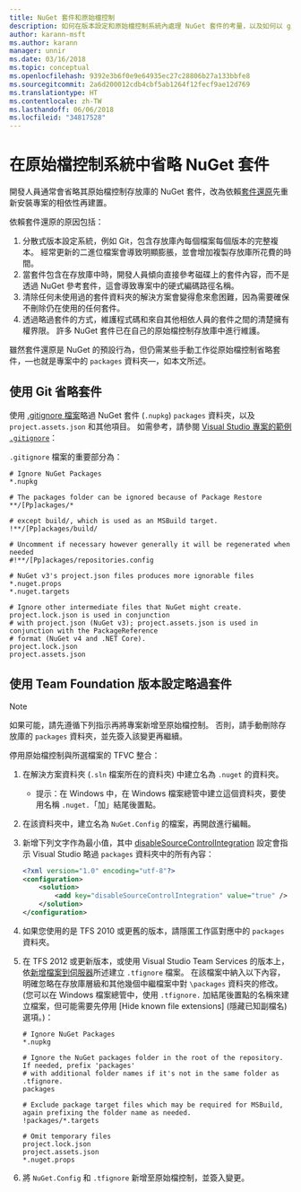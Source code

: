 ```yaml
---
title: NuGet 套件和原始檔控制
description: 如何在版本設定和原始檔控制系統內處理 NuGet 套件的考量，以及如何以 git 和 TFVC 省略套件。
author: karann-msft
ms.author: karann
manager: unnir
ms.date: 03/16/2018
ms.topic: conceptual
ms.openlocfilehash: 9392e3b6f0e9e64935ec27c28806b27a133bbfe8
ms.sourcegitcommit: 2a6d200012cdb4cbf5ab1264f12fecf9ae12d769
ms.translationtype: HT
ms.contentlocale: zh-TW
ms.lasthandoff: 06/06/2018
ms.locfileid: "34817528"
---
```

# <a name="omitting-nuget-packages-in-source-control-systems"></a>在原始檔控制系統中省略 NuGet 套件

開發人員通常會省略其原始檔控制存放庫的 NuGet 套件，改為依賴[套件還原](package-restore.md)先重新安裝專案的相依性再建置。

依賴套件還原的原因包括：

1. 分散式版本設定系統，例如 Git，包含存放庫內每個檔案每個版本的完整複本。 經常更新的二進位檔案會導致明顯膨脹，並會增加複製存放庫所花費的時間。
1. 當套件包含在存放庫中時，開發人員傾向直接參考磁碟上的套件內容，而不是透過 NuGet 參考套件，這會導致專案中的硬式編碼路徑名稱。
1. 清除任何未使用過的套件資料夾的解決方案會變得愈來愈困難，因為需要確保不刪除仍在使用的任何套件。
1. 透過略過套件的方式，維護程式碼和來自其他相依人員的套件之間的清楚擁有權界限。 許多 NuGet 套件已在自己的原始檔控制存放庫中進行維護。

雖然套件還原是 NuGet 的預設行為，但仍需某些手動工作從原始檔控制省略套件，&mdash;也就是專案中的 `packages` 資料夾&mdash;，如本文所述。

## <a name="omitting-packages-with-git"></a>使用 Git 省略套件

使用 [.gitignore 檔案](https://git-scm.com/docs/gitignore)略過 NuGet 套件 (`.nupkg`) `packages` 資料夾，以及 `project.assets.json` 和其他項目。 如需參考，請參閱 [Visual Studio 專案的範例 `.gitignore`](https://github.com/github/gitignore/blob/master/VisualStudio.gitignore)：

`.gitignore` 檔案的重要部分為：

```gitignore
# Ignore NuGet Packages
*.nupkg

# The packages folder can be ignored because of Package Restore
**/[Pp]ackages/*

# except build/, which is used as an MSBuild target.
!**/[Pp]ackages/build/

# Uncomment if necessary however generally it will be regenerated when needed
#!**/[Pp]ackages/repositories.config

# NuGet v3's project.json files produces more ignorable files
*.nuget.props
*.nuget.targets

# Ignore other intermediate files that NuGet might create. project.lock.json is used in conjunction
# with project.json (NuGet v3); project.assets.json is used in conjunction with the PackageReference
# format (NuGet v4 and .NET Core).
project.lock.json
project.assets.json
```

## <a name="omitting-packages-with-team-foundation-version-control"></a>使用 Team Foundation 版本設定略過套件

> [!Note]
> 如果可能，請先遵循下列指示再將專案新增至原始檔控制。 否則，請手動刪除存放庫的 `packages` 資料夾，並先簽入該變更再繼續。

停用原始檔控制與所選檔案的 TFVC 整合：

1. 在解決方案資料夾 (`.sln` 檔案所在的資料夾) 中建立名為 `.nuget` 的資料夾。
    - 提示：在 Windows 中，在 Windows 檔案總管中建立這個資料夾，要使用名稱 `.nuget.`「加」結尾後置點。

1. 在該資料夾中，建立名為 `NuGet.Config` 的檔案，再開啟進行編輯。

1. 新增下列文字作為最小值，其中 [disableSourceControlIntegration](../reference/nuget-config-file.md#solution-section) 設定會指示 Visual Studio 略過 `packages` 資料夾中的所有內容：

   ```xml
   <?xml version="1.0" encoding="utf-8"?>
   <configuration>
       <solution>
           <add key="disableSourceControlIntegration" value="true" />
       </solution>
   </configuration>
   ```

1. 如果您使用的是 TFS 2010 或更舊的版本，請隱匿工作區對應中的 `packages` 資料夾。

1. 在 TFS 2012 或更新版本，或使用 Visual Studio Team Services 的版本上，依[新增檔案到伺服器](/vsts/tfvc/add-files-server.md?view=vsts#tfignore)所述建立 `.tfignore` 檔案。 在該檔案中納入以下內容，明確忽略在存放庫層級和其他幾個中繼檔案中對 `\packages` 資料夾的修改。 (您可以在 Windows 檔案總管中，使用 `.tfignore.` 加結尾後置點的名稱來建立檔案，但可能需要先停用 [Hide known file extensions] \(隱藏已知副檔名) 選項。)：

   ```cli
   # Ignore NuGet Packages
   *.nupkg

   # Ignore the NuGet packages folder in the root of the repository. If needed, prefix 'packages'
   # with additional folder names if it's not in the same folder as .tfignore.   
   packages

   # Exclude package target files which may be required for MSBuild, again prefixing the folder name as needed.
   !packages/*.targets

   # Omit temporary files
   project.lock.json
   project.assets.json
   *.nuget.props
   ```

1. 將 `NuGet.Config` 和 `.tfignore` 新增至原始檔控制，並簽入變更。
